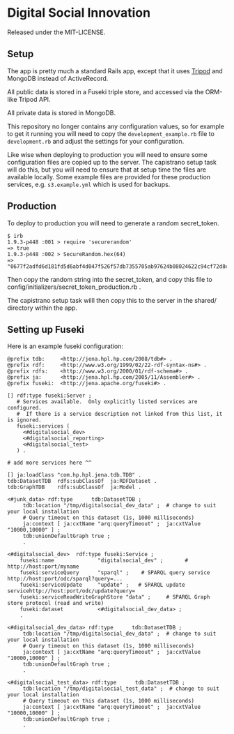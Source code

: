 Digital Social Innovation
=========================

Released under the MIT-LICENSE.

Setup
-----

The app is pretty much a standard Rails app, except that it uses
[Tripod](https://github.com/Swirrl/tripod) and MongoDB instead of
ActiveRecord.

All public data is stored in a Fuseki triple store, and accessed via
the ORM-like Tripod API.

All private data is stored in MongoDB.

This repository no longer contains any configuration values, so for
example to get it running you will need to copy the
`development_example.rb` file to `development.rb` and adjust the
settings for your configuration.

Like wise when deploying to production you will need to ensure some
configuration files are copied up to the server.  The capistrano setup
task will do this, but you will need to ensure that at setup time the
files are available locally.  Some example files are provided for
these production services, e.g. `s3.example.yml` which is used for
backups.

Production
----------

To deploy to production you will need to generate a random
secret_token.

    $ irb
    1.9.3-p448 :001 > require 'securerandom'
    => true
    1.9.3-p448 :002 > SecureRandom.hex(64)
    => "0677f2adfd6d181fd5d6abf4d047f526f57db7355705ab97624b08024622c94cf72d8e3a9469667df69feb916af4bab4dcefcecd7e0d103025ad92b007676acc"

Then copy the random string into the secret_token, and copy this file
to config/initializers/secret_token_production.rb .

The capistrano setup task willl then copy this to the server in the
shared/ directory within the app.


Setting up Fuseki
-----------------

Here is an example fuseki configuration:

    @prefix tdb:     <http://jena.hpl.hp.com/2008/tdb#> .
    @prefix rdf:     <http://www.w3.org/1999/02/22-rdf-syntax-ns#> .
    @prefix rdfs:    <http://www.w3.org/2000/01/rdf-schema#> .
    @prefix ja:      <http://jena.hpl.hp.com/2005/11/Assembler#> .
    @prefix fuseki:  <http://jena.apache.org/fuseki#> .

    [] rdf:type fuseki:Server ;
       # Services available.  Only explicitly listed services are configured.
       #  If there is a service description not linked from this list, it is ignored.
       fuseki:services (
         <#digitalsocial_dev>
         <#digitalsocial_reporting>
         <#digitalsocial_test>
       ) .

    # add more services here ^^

    [] ja:loadClass "com.hp.hpl.jena.tdb.TDB" .
    tdb:DatasetTDB  rdfs:subClassOf  ja:RDFDataset .
    tdb:GraphTDB    rdfs:subClassOf  ja:Model .

    <#junk_data> rdf:type      tdb:DatasetTDB ;
         tdb:location "/tmp/digitalsocial_dev_data" ;  # change to suit your local installation
         # Query timeout on this dataset (1s, 1000 milliseconds)
         ja:context [ ja:cxtName "arq:queryTimeout" ;  ja:cxtValue "10000,10000" ] ;
         tdb:unionDefaultGraph true ;
         .

    <#digitalsocial_dev>  rdf:type fuseki:Service ;
        fuseki:name              "digitalsocial_dev" ;       # http://host:port/myname
        fuseki:serviceQuery      "sparql" ;    # SPARQL query service  http://host:port/odc/sparql?query=...
        fuseki:serviceUpdate     "update" ;   # SPARQL update servicehttp://host:port/odc/update?query=
        fuseki:serviceReadWriteGraphStore "data" ;     # SPARQL Graph store protocol (read and write)
        fuseki:dataset           <#digitalsocial_dev_data> ;
        .

    <#digitalsocial_dev_data> rdf:type      tdb:DatasetTDB ;
         tdb:location "/tmp/digitalsocial_dev_data" ;  # change to suit your local installation
         # Query timeout on this dataset (1s, 1000 milliseconds)
         ja:context [ ja:cxtName "arq:queryTimeout" ;  ja:cxtValue "10000,10000" ] ;
         tdb:unionDefaultGraph true ;
         .

    <#digitalsocial_test_data> rdf:type      tdb:DatasetTDB ;
         tdb:location "/tmp/digitalsocial_test_data" ;  # change to suit your local installation
         # Query timeout on this dataset (1s, 1000 milliseconds)
         ja:context [ ja:cxtName "arq:queryTimeout" ;  ja:cxtValue "10000,10000" ] ;
         tdb:unionDefaultGraph true ;
         .

